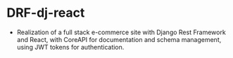 # DRF-dj-react

- Realization of a full stack e-commerce site with Django Rest Framework and React, with CoreAPI for documentation and schema management, using JWT tokens for authentication.
